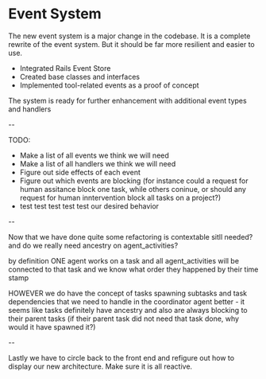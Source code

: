 # Event System

The new event system is a major change in the codebase. It is a complete rewrite of the event system. But it should be far more resilient and easier to use.

- Integrated Rails Event Store
- Created base classes and interfaces
- Implemented tool-related events as a proof of concept

The system is ready for further enhancement with additional event types and handlers

--

TODO: 
- Make a list of all events we think we will need
- Make a list of all handlers we think we will need
- Figure out side effects of each event
- Figure out which events are blocking
(for instance could a request for human assitance block one task, while others coninue, or should any request for human inntervention block all tasks on a project?)
- test test test test test our desired behavior

--

Now that we have done quite some refactoring is contextable sitll needed? and do we really need ancestry on agent_activities?

by definition ONE agent works on a task and all agent_activities will be connected to that task and we know what order they happened by their time stamp

HOWEVER we do have the concept of tasks spawning subtasks and task dependencies that we need to handle in the coordinator agent better - it seems like tasks definitely have ancestry and also are always blocking to their parent tasks (if their parent task did not need that task done, why would it have spawned it?)

--

Lastly we have to circle back to the front end and refigure out how to display our new architecture. Make sure it is all reactive.